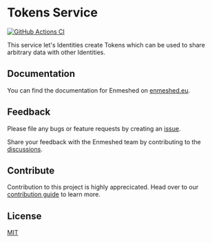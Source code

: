 # Tokens Service

[![GitHub Actions CI](https://github.com/nmshd/bkb-tokens/workflows/Publish/badge.svg)](https://github.com/nmshd/bkb-tokens/actions?query=workflow%3APublish)

This service let's Identities create Tokens which can be used to share arbitrary data with other Identities.

## Documentation

You can find the documentation for Enmeshed on [enmeshed.eu](https://enmeshed.eu).

## Feedback

Please file any bugs or feature requests by creating an [issue](https://github.com/nmshd/feedback/issues).

Share your feedback with the Enmeshed team by contributing to the [discussions](https://github.com/nmshd/feedback/discussions).

## Contribute

Contribution to this project is highly apprecicated. Head over to our [contribution guide](https://github.com/nmshd/.github/blob/main/CONTRIBUTING.md) to learn more.

## License

[MIT](LICENSE)
